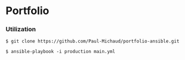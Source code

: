 # Portfolio

### Utilization

```
$ git clone https://github.com/Paul-Michaud/portfolio-ansible.git
```

```
$ ansible-playbook -i production main.yml
```
